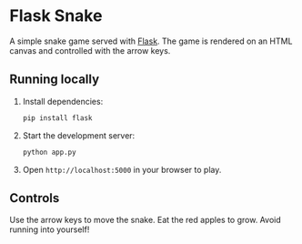 # Flask Snake

A simple snake game served with [Flask](https://flask.palletsprojects.com/). The game is rendered on an HTML canvas and controlled with the arrow keys.

## Running locally

1. Install dependencies:
   ```bash
   pip install flask
   ```
2. Start the development server:
   ```bash
   python app.py
   ```
3. Open `http://localhost:5000` in your browser to play.

## Controls

Use the arrow keys to move the snake. Eat the red apples to grow. Avoid running into yourself!


